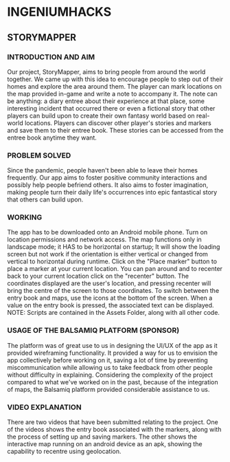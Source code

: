 # INGENIUMHACKS
## STORYMAPPER

### INTRODUCTION AND AIM
Our project, StoryMapper, aims to bring people from around the world together. We came up with this idea to encourage people to step out of their homes and explore the area around them. The player can mark locations on the map provided in-game and write a note to accompany it. The note can be anything: a diary entree about their experience at that place, some interesting incident that occurred there or even a fictional story that other players can build upon to create their own fantasy world based on real-world locations. Players can discover other player's stories and markers and save them to their entree book. These stories can be accessed from the entree book anytime they want.

### PROBLEM SOLVED
Since the pandemic, people haven't been able to leave their homes frequently. Our app aims to foster positive community interactions and possibly help people befriend others. It also aims to foster imagination, making people turn their daily life's occurrences into epic fantastical story that others can build upon.

### WORKING
The app has to be downloaded onto an Android mobile phone. Turn on location permissions and network access. The map functions only in landscape mode; it HAS to be horizontal on startup; It will show the loading screen but not work if the orientation is either vertical or changed from vertical to horizontal during runtime. Click on the "Place marker" button to place a marker at your current location. You can pan around and to recenter back to your current location click on the "recenter" button. The coordinates displayed are the user's location, and pressing recenter will bring the centre of the screen to those coordinates. To switch between the entry book and maps, use the icons at the bottom of the screen. When a value on the entry book is pressed, the associated text can be displayed.
NOTE: Scripts are contained in the Assets Folder, along with all other code.

### USAGE OF THE BALSAMIQ PLATFORM (SPONSOR)
The platform was of great use to us in designing the UI/UX of the app as it provided wireframing functionality. It provided a way for us to envision the app collectively before working on it, saving a lot of time by preventing miscommunication while allowing us to take feedback from other people without difficulty in explaining. Considering the complexity of the project compared to what we've worked on in the past, because of the integration of maps, the Balsamiq platform provided considerable assistance to us.

### VIDEO EXPLANATION
There are two videos that have been submitted relating to the project. One of the videos shows the entry book associated with the markers, along with the process of setting up and saving markers. The other shows the interactive map running on an android device as an apk, showing the capability to recentre using geolocation.
